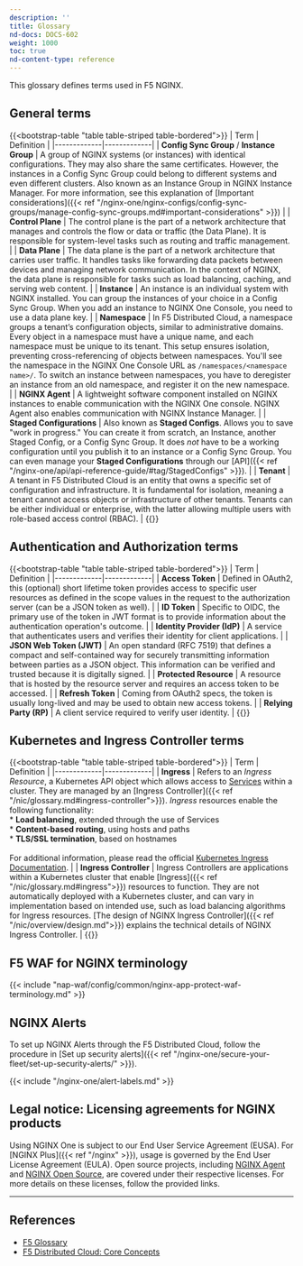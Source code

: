 ```yaml
---
description: ''
title: Glossary
nd-docs: DOCS-602
weight: 1000
toc: true
nd-content-type: reference
---
```


This glossary defines terms used in F5 NGINX.

## General terms

{{<bootstrap-table "table table-striped table-bordered">}}
| Term        | Definition |
|-------------|-------------|
| **Config Sync Group** / **Instance Group** | A group of NGINX systems (or instances) with identical configurations. They may also share the same certificates. However, the instances in a Config Sync Group could belong to different systems and even different clusters. Also known as an Instance Group in NGINX Instance Manager. For more information, see this explanation of [Important considerations]({{< ref "/nginx-one/nginx-configs/config-sync-groups/manage-config-sync-groups.md#important-considerations" >}}) |
| **Control Plane** | The control plane is the part of a network architecture that manages and controls the flow or data or traffic (the Data Plane). It is responsible for system-level tasks such as routing and traffic management. |
| **Data Plane** | The data plane is the part of a network architecture that carries user traffic. It handles tasks like forwarding data packets between devices and managing network communication. In the context of NGINX, the data plane is responsible for tasks such as load balancing, caching, and serving web content. |
| **Instance** | An instance is an individual system with NGINX installed. You can group the instances of your choice in a Config Sync Group. When you add an instance to NGINX One Console, you need to use a data plane key. |
| **Namespace** | In F5 Distributed Cloud, a namespace groups a tenant’s configuration objects, similar to administrative domains. Every object in a namespace must have a unique name, and each namespace must be unique to its tenant. This setup ensures isolation, preventing cross-referencing of objects between namespaces. You'll see the namespace in the NGINX One Console URL as `/namespaces/<namespace name>/`. To switch an instance between namespaces, you have to deregister an instance from an old namespace, and register it on the new namespace. |
| **NGINX Agent**                      | A lightweight software component installed on NGINX instances to enable communication with the NGINX One console. NGINX Agent also enables communication with NGINX Instance Manager.                                     |
| **Staged Configurations** | Also known as **Staged Configs**. Allows you to save "work in progress." You can create it from scratch, an Instance, another Staged Config, or a Config Sync Group. It does _not_ have to be a working configuration until you publish it to an instance or a Config Sync Group. You can even manage your **Staged Configurations** through our [API]({{< ref "/nginx-one/api/api-reference-guide/#tag/StagedConfigs" >}}). |
| **Tenant** | A tenant in F5 Distributed Cloud is an entity that owns a specific set of configuration and infrastructure. It is fundamental for isolation, meaning a tenant cannot access objects or infrastructure of other tenants. Tenants can be either individual or enterprise, with the latter allowing multiple users with role-based access control (RBAC). |
{{</bootstrap-table>}}

## Authentication and Authorization terms

{{<bootstrap-table "table table-striped table-bordered">}}
| Term        | Definition |
|-------------|-------------|
| **Access Token** | Defined in OAuth2, this (optional) short lifetime token provides access to specific user resources as defined in the scope values in the request to the authorization server (can be a JSON token as well). |
| **ID Token** | Specific to OIDC, the primary use of the token in JWT format is to provide information about the authentication operation's outcome. |
| **Identity Provider (IdP)** | A service that authenticates users and verifies their identity for client applications. |
| **JSON Web Token (JWT)** | An open standard (RFC 7519) that defines a compact and self-contained way for securely transmitting information between parties as a JSON object. This information can be verified and trusted because it is digitally signed. |
| **Protected Resource** | A resource that is hosted by the resource server and requires an access token to be accessed. |
| **Refresh Token** | Coming from OAuth2 specs, the token is usually long-lived and may be used to obtain new access tokens. |
| **Relying Party (RP)** | A client service required to verify user identity. |
{{</bootstrap-table>}}

## Kubernetes and Ingress Controller terms

{{<bootstrap-table "table table-striped table-bordered">}}
| Term        | Definition |
|-------------|-------------|
| **Ingress** | Refers to an *Ingress Resource*, a Kubernetes API object which allows access to [Services](https://kubernetes.io/docs/concepts/services-networking/service/) within a cluster. They are managed by an [Ingress Controller]({{< ref "/nic/glossary.md#ingress-controller">}}). *Ingress* resources enable the following functionality:<br>* **Load balancing**, extended through the use of Services<br>* **Content-based routing**, using hosts and paths<br>* **TLS/SSL termination**, based on hostnames<br><br>For additional information, please read the official [Kubernetes Ingress Documentation](https://kubernetes.io/docs/concepts/services-networking/ingress/). |
| **Ingress Controller** | Ingress Controllers are applications within a Kubernetes cluster that enable [Ingress]({{< ref "/nic/glossary.md#ingress">}}) resources to function. They are not automatically deployed with a Kubernetes cluster, and can vary in implementation based on intended use, such as load balancing algorithms for Ingress resources. [The design of NGINX Ingress Controller]({{< ref "/nic/overview/design.md">}}) explains the technical details of NGINX Ingress Controller. |
{{</bootstrap-table>}}

## F5 WAF for NGINX terminology

{{< include "nap-waf/config/common/nginx-app-protect-waf-terminology.md" >}}

## NGINX Alerts

To set up NGINX Alerts through the F5 Distributed Cloud, follow the procedure in [Set up security alerts]({{< ref "/nginx-one/secure-your-fleet/set-up-security-alerts/" >}}).

{{< include "/nginx-one/alert-labels.md" >}}


## Legal notice: Licensing agreements for NGINX products

Using NGINX One is subject to our End User Service Agreement (EUSA). For [NGINX Plus]({{< ref "/nginx" >}}), usage is governed by the End User License Agreement (EULA). Open source projects, including [NGINX Agent](https://github.com/nginx/agent) and [NGINX Open Source](https://github.com/nginx/nginx), are covered under their respective licenses. For more details on these licenses, follow the provided links.

---

## References

- [F5 Glossary](https://www.f5.com/glossary)
- [F5 Distributed Cloud: Core Concepts](https://docs.cloud.f5.com/docs/ves-concepts/core-concepts)

